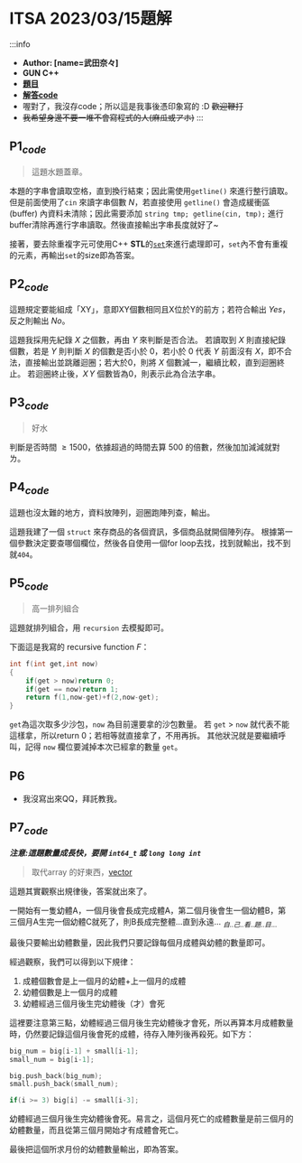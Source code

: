 # ITSA 2023/03/15題解
:::info
- **Author: [name=武田奈々]**
- **GUN C++**
- [**題目**](https://github.com/windware1203/C-Cpp_practice/blob/main/ITSA/ITSA_202303.pdf)
- [**解答code**](https://github.com/windware1203/C-Cpp_practice/tree/main/ITSA)
- 喔對了，我沒存code；所以這是我事後憑印象寫的 :D ~~歡迎鞭打~~
- ~~我希望身邊不要一堆不會寫程式的人(麻瓜或アホ)~~
:::
## P1[$_{code}$](https://github.com/windware1203/C-Cpp_practice/blob/main/ITSA/ITSA%20(1).cpp)
> 這題水題蓋章。

本題的字串會讀取空格，直到換行結束；因此需使用`getline()` 來進行整行讀取。
但是前面使用了`cin` 來讀字串個數 $N$，若直接使用 `getline()` 會造成緩衝區(buffer) 內資料未清除；因此需要添加 `string tmp; getline(cin, tmp);` 進行buffer清除再進行字串讀取。然後直接輸出字串長度就好了~

接著，要去除重複字元可使用C++ **STL**的[`set`](https://cplusplus.com/reference/set/set/)來進行處理即可，`set`內不會有重複的元素，再輸出`set`的size即為答案。

## P2[$_{code}$](https://github.com/windware1203/C-Cpp_practice/blob/main/ITSA/ITSA%20(2).cpp)
這題規定要能組成「XY」，意即XY個數相同且X位於Y的前方；若符合輸出 $Yes$，反之則輸出 $No$。

這題我採用先紀錄 $X$ 之個數，再由 $Y$ 來判斷是否合法。
若讀取到 $X$ 則直接紀錄個數，若是 $Y$ 則判斷 $X$ 的個數是否小於 $0$，若小於 $0$ 代表 $Y$ 前面沒有 $X$，即不合法，直接輸出並跳離迴圈；若大於0，則將 $X$ 個數減一，繼續比較，直到迴圈終止。
若迴圈終止後，$X\,Y$ 個數皆為0，則表示此為合法字串。

## P3[$_{code}$](https://github.com/windware1203/C-Cpp_practice/blob/main/ITSA/ITSA%20(3).cpp)
> 好水

判斷是否時間 $\geq 1500$，依據超過的時間去算 $500$ 的倍數，然後加加減減就對ㄌ。
## P4[$_{code}$](https://github.com/windware1203/C-Cpp_practice/blob/main/ITSA/ITSA%20(4).cpp)

這題也沒太難的地方，資料放陣列，迴圈跑陣列查，輸出。

這題我建了一個 `struct` 來存商品的各個資訊，多個商品就開個陣列存。
根據第一個參數決定要查哪個欄位，然後各自使用一個for loop去找，找到就輸出，找不到就`404`。

## P5[$_{code}$](https://github.com/windware1203/C-Cpp_practice/blob/main/ITSA/ITSA%20(5).cpp)
> 高一排列組合

這題就排列組合，用 `recursion` 去模擬即可。

下面這是我寫的 recursive function $F$：
```cpp
int f(int get,int now)
{
    if(get > now)return 0;
    if(get == now)return 1;
    return f(1,now-get)+f(2,now-get);
}
```
`get`為這次取多少沙包，`now` 為目前還要拿的沙包數量。
若 `get` $>$ `now` 就代表不能這樣拿，所以return 0；若相等就直接拿了，不用再拆。
其他狀況就是要繼續呼叫，記得 `now` 欄位要減掉本次已經拿的數量 `get`。

## P6
- 我沒寫出來QQ，拜託教我。

## P7[$_{code}$](https://github.com/windware1203/C-Cpp_practice/blob/main/ITSA/ITSA%20(7)%20.cpp)

***注意:這題數量成長快，要開 `int64_t` 或 `long long int`***
> 取代array 的好東西，[vector](https://cplusplus.com/reference/vector/vector/)

這題其實觀察出規律後，答案就出來了。

一開始有一隻幼體A，一個月後會長成完成體A，第二個月後會生一個幼體B，第三個月A生完一個幼體C就死了，則B長成完整體...直到永遠... $_{自..己..看..題..目...}$

最後只要輸出幼體數量，因此我們只要記錄每個月成體與幼體的數量即可。

經過觀察，我們可以得到以下規律：
1. 成體個數會是上一個月的幼體+上一個月的成體
2. 幼體個數是上一個月的成體
3. 幼體經過三個月後生完幼體後（才）會死

這裡要注意第三點，幼體經過三個月後生完幼體後才會死，所以再算本月成體數量時，仍然要記錄這個月後會死的成體，待存入陣列後再殺死。如下方：
```cpp
big_num = big[i-1] + small[i-1];
small_num = big[i-1];

big.push_back(big_num);
small.push_back(small_num);

if(i >= 3) big[i] -= small[i-3];
```
幼體經過三個月後生完幼體後會死。易言之，這個月死亡的成體數量是前三個月的幼體數量，而且從第三個月開始才有成體會死亡。

最後把這個所求月份的幼體數量輸出，即為答案。
